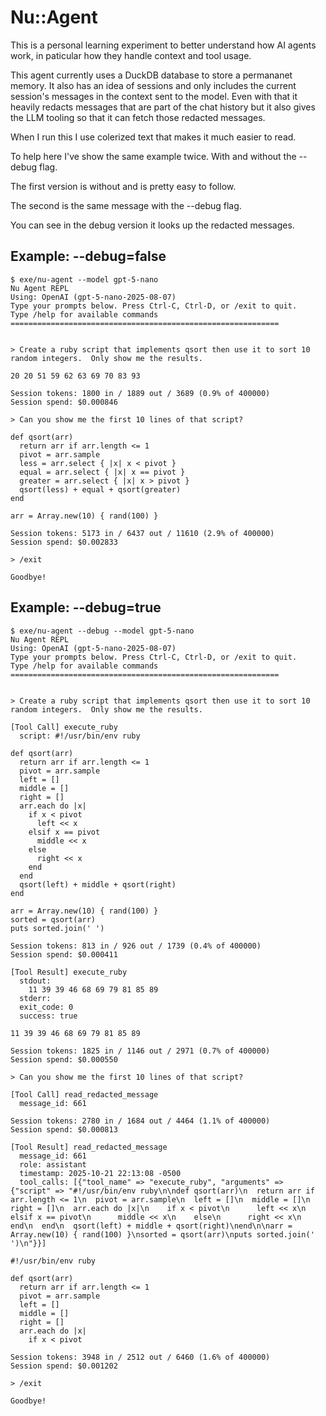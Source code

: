# Nu::Agent

This is a personal learning experiment to better understand how AI agents work, in paticular how they handle context and tool usage.

This agent currently uses a DuckDB database to store a permananet memory.  It also has an idea of sessions and only includes the current session's messages in the context sent to the model.  Even with that it heavily redacts messages that are part of the chat history but it also gives the LLM tooling so that it can fetch those redacted messages.

When I run this I use colerized text that makes it much easier to read.

To help here I've show the same example twice.  With and without the --debug flag.

The first version is without and is pretty easy to follow.

The second is the same message with the --debug flag.

You can see in the debug version it looks up the redacted messages.

## Example: --debug=false

```
$ exe/nu-agent --model gpt-5-nano
Nu Agent REPL
Using: OpenAI (gpt-5-nano-2025-08-07)
Type your prompts below. Press Ctrl-C, Ctrl-D, or /exit to quit.
Type /help for available commands
============================================================


> Create a ruby script that implements qsort then use it to sort 10 random integers.  Only show me the results.

20 20 51 59 62 63 69 70 83 93

Session tokens: 1800 in / 1889 out / 3689 (0.9% of 400000)
Session spend: $0.000846

> Can you show me the first 10 lines of that script?

def qsort(arr)
  return arr if arr.length <= 1
  pivot = arr.sample
  less = arr.select { |x| x < pivot }
  equal = arr.select { |x| x == pivot }
  greater = arr.select { |x| x > pivot }
  qsort(less) + equal + qsort(greater)
end

arr = Array.new(10) { rand(100) }

Session tokens: 5173 in / 6437 out / 11610 (2.9% of 400000)
Session spend: $0.002833

> /exit

Goodbye!
```

## Example: --debug=true

```
$ exe/nu-agent --debug --model gpt-5-nano
Nu Agent REPL
Using: OpenAI (gpt-5-nano-2025-08-07)
Type your prompts below. Press Ctrl-C, Ctrl-D, or /exit to quit.
Type /help for available commands
============================================================


> Create a ruby script that implements qsort then use it to sort 10 random integers.  Only show me the results.

[Tool Call] execute_ruby
  script: #!/usr/bin/env ruby

def qsort(arr)
  return arr if arr.length <= 1
  pivot = arr.sample
  left = []
  middle = []
  right = []
  arr.each do |x|
    if x < pivot
      left << x
    elsif x == pivot
      middle << x
    else
      right << x
    end
  end
  qsort(left) + middle + qsort(right)
end

arr = Array.new(10) { rand(100) }
sorted = qsort(arr)
puts sorted.join(' ')

Session tokens: 813 in / 926 out / 1739 (0.4% of 400000)
Session spend: $0.000411

[Tool Result] execute_ruby
  stdout:
    11 39 39 46 68 69 79 81 85 89
  stderr:
  exit_code: 0
  success: true

11 39 39 46 68 69 79 81 85 89

Session tokens: 1825 in / 1146 out / 2971 (0.7% of 400000)
Session spend: $0.000550

> Can you show me the first 10 lines of that script?

[Tool Call] read_redacted_message
  message_id: 661

Session tokens: 2780 in / 1684 out / 4464 (1.1% of 400000)
Session spend: $0.000813

[Tool Result] read_redacted_message
  message_id: 661
  role: assistant
  timestamp: 2025-10-21 22:13:08 -0500
  tool_calls: [{"tool_name" => "execute_ruby", "arguments" => {"script" => "#!/usr/bin/env ruby\n\ndef qsort(arr)\n  return arr if arr.length <= 1\n  pivot = arr.sample\n  left = []\n  middle = []\n  right = []\n  arr.each do |x|\n    if x < pivot\n      left << x\n    elsif x == pivot\n      middle << x\n    else\n      right << x\n    end\n  end\n  qsort(left) + middle + qsort(right)\nend\n\narr = Array.new(10) { rand(100) }\nsorted = qsort(arr)\nputs sorted.join(' ')\n"}}]

#!/usr/bin/env ruby

def qsort(arr)
  return arr if arr.length <= 1
  pivot = arr.sample
  left = []
  middle = []
  right = []
  arr.each do |x|
    if x < pivot

Session tokens: 3948 in / 2512 out / 6460 (1.6% of 400000)
Session spend: $0.001202

> /exit

Goodbye!
```
